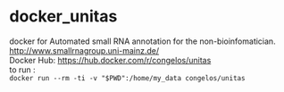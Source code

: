 # docker_unitas
docker for Automated small RNA annotation for the non-bioinfomatician. http://www.smallrnagroup.uni-mainz.de/      
Docker Hub: https://hub.docker.com/r/congelos/unitas   
to run :  
`docker run --rm -ti -v "$PWD":/home/my_data congelos/unitas`

